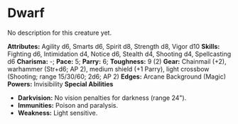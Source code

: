 # Dwarf

No description for this creature yet.

**Attributes:** Agility d6, Smarts d6, Spirit d8, Strength d8, Vigor
d10
**Skills:** Fighting d6, Intimidation d4, Notice d6, Stealth d4,
Shooting d4, Spellcasting d6
**Charisma:** -; **Pace:** 5; **Parry:** 6; **Toughness:** 9 (2)
**Gear:** Chainmail (+2), warhammer (Str+d6; AP 2), medium shield (+1
Parry), light crossbow (Shooting; range 15/30/60; 2d6; AP 2)
**Edges:** Arcane Background (Magic)
**Powers:** Invisibility
**Special Abilities**

- **Darkvision:** No vision penalties for darkness (range 24").
- **Immunities:** Poison and paralysis.
- **Weakness:** Light sensitive.
